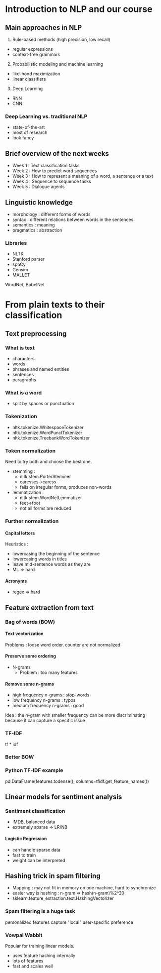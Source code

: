# Introduction to NLP and our course

## Main approaches in NLP
1. Rule-based methods (high precision, low recall)
- regular expressions
- context-free grammars
2. Probabilistic modeling and machine learning
- likelihood maximization
- linear classifiers
3. Deep Learning
- RNN
- CNN

### Deep Learning vs. traditional NLP
- state-of-the-art
- most of research
- look fancy

## Brief overview of the next weeks
- Week 1 : Text classification tasks
- Week 2 : How to predict word sequences
- Week 3 : How to represent a meaning of a word, a sentence or a text
- Week 4 : Sequence to sequence tasks
- Week 5 : Dialogue agents

## Linguistic knowledge
- morphology : different forms of words
- syntax : different relations between words in the sentences
- semantics : meaning
- pragmatics : abstraction

### Libraries
- NLTK
- Stanford parser
- spaCy
- Gensim 
- MALLET

WordNet, BabelNet

# From plain texts to their classification
## Text preprocessing
### What is text
- characters
- words
- phrases and named entities
- sentences
- paragraphs

### What is a word
- split by spaces or punctuation

### Tokenization
- nltk.tokenize.WhitespaceTokenizer
- nltk.tokenize.WordPunctTokenizer
- nltk.tokenize.TreebankWordTokenizer

### Token normalization
Need to try both and choose the best one.
- stemming : 
  - nltk.stem.PorterStemmer
  - caresses->caress 
  - fails on irregular forms, produces non-words
- lemmatization : 
  - nltk.stem.WordNetLemmatizer
  - feet->foot
  - not all forms are reduced

### Further normalization
#### Capital letters
Heuristics : 
- lowercasing the beginning of the sentence
- lowercasing words in titles
- leave mid-sentence words as they are
- ML => hard

#### Acronyms
- regex => hard

## Feature extraction from text

### Bag of words (BOW)

#### Text vectorization
Problems : loose word order, counter are not normalized

#### Preserve some ordering
- N-grams
  - Problem : too many features

#### Remove some n-grams
- high frequency n-grams : stop-words
- low frequency n-grams : typos
- medium frequency n-grams : good

Idea : the n-gram with smaller frequency can be more discriminating because it can capture a specific issue

### TF-IDF
tf * idf

### Better BOW

### Python TF-IDF example
pd.DataFrame(features.todense(), columns=tfidf.get_feature_names())

## Linear models for sentiment analysis
### Sentiment classification
- IMDB, balanced data
- extremely sparse => LR/NB

#### Logistic Regression
- can handle sparse data
- fast to train
- weight can be interpreted

## Hashing trick in spam filtering
- Mapping : may not fit in memory on one machine, hard to synchronize
- easier way is hashing : n-gram => hash(n-gram)%2^20
- sklearn.feature_extraction.text.HashingVectorizer

### Spam filtering is a huge task
personalized features capture "local" user-specific preference

### Vowpal Wabbit
Popular for training linear models.
- uses feature hashing internally
- lots of features
- fast and scales well

